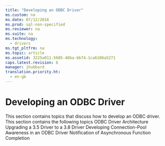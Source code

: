 ```yaml
---
title: "Developing an ODBC Driver"
ms.custom: na
ms.date: 07/12/2016
ms.prod: sql-non-specified
ms.reviewer: na
ms.suite: na
ms.technology: 
  - drivers
ms.tgt_pltfrm: na
ms.topic: article
ms.assetid: 3225a011-5605-46ba-bb74-1ca6106a5271
caps.latest.revision: 6
manager: jhubbard
translation.priority.ht: 
  - en-gb
---
```

# Developing an ODBC Driver
<?xml version="1.0" encoding="utf-8"?>
<developerConceptualDocument xmlns="http://ddue.schemas.microsoft.com/authoring/2003/5" xmlns:xlink="http://www.w3.org/1999/xlink" xmlns:xsi="http://www.w3.org/2001/XMLSchema-instance" xsi:schemaLocation="http://ddue.schemas.microsoft.com/authoring/2003/5 http://dduestorage.blob.core.windows.net/ddueschema/developer.xsd">
  <introduction>
    <para>This section contains topics that discuss how to develop an ODBC driver.</para>
    <para>This section contains the following topics </para>
    <list class="bullet">
      <listItem>
        <para>
          <legacyLink xlink:href="21a62c7c-192e-4718-a16e-aa12b0de4419">ODBC Driver Architecture</legacyLink>
        </para>
      </listItem>
      <listItem>
        <para>
          <link xlink:href="ffba36ac-d22e-40b9-911a-973fa9e10bd3">Upgrading a 3.5 Driver to a 3.8 Driver</link>
        </para>
      </listItem>
      <listItem>
        <para>
          <link xlink:href="c63d5cae-24fc-4fee-89a9-ad0367cddc3e">Developing Connection-Pool Awareness in an ODBC Driver</link>
        </para>
      </listItem>
      <listItem>
        <para>
          <link xlink:href="336565da-4203-4745-bce2-4f011c08e357">Notification of Asynchronous Function Completion</link>
        </para>
      </listItem>
    </list>
  </introduction>
  <relatedTopics />
</developerConceptualDocument>